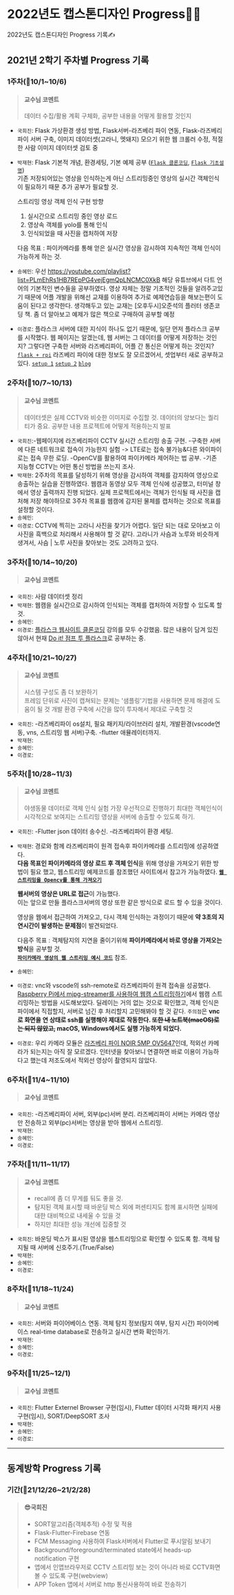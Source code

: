 2022년도 캡스톤디자인 Progress👨‍💻
===
2022년도 캡스톤디자인 Progress 기록✍

## 2021년 2학기 주차별 Progress 기록
### 1주차(📆10/1~10/6)
> #### 교수님 코멘트
> 데이터 수집/활용 계획 구체화, 공부한 내용을 어떻게 활용할 것인지
* `국희진`: Flask 가상환경 생성 방법, Flask서버-라즈베리 파이 연동, Flask-라즈베리 파이 서버 구축, 이미지 데이터셋(고라니, 멧돼지) 모으기 위한 웹 크롤러 수정, 적절한 사람 이미지 데이터셋 검토 중
* `박재현`: Flask 기본적 개념, 환경세팅, 기본 예제 공부 ([`Flask 클론코딩`](https://www.youtube.com/channel/UCCaunu3Cv09ZCDxU13Gx3Hg/videos), [`Flask 기초설명`](https://wings2pc.tistory.com/entry/%EC%9B%B9-%EC%95%B1%ED%94%84%EB%A1%9C%EA%B7%B8%EB%9E%98%EB%B0%8D-%ED%8C%8C%EC%9D%B4%EC%8D%AC-%ED%94%8C%EB%9D%BC%EC%8A%A4%ED%81%ACPython-Flask-%EC%84%A4%EC%B9%98-%EB%B0%8F-%EC%9B%B9-%EC%95%A0%ED%94%8C%EB%A6%AC%EC%BC%80%EC%9D%B4%EC%85%98Web-Application-%EC%8B%9C%EC%9E%91))  
기존 저장되어있는 영상을 인식하는게 아닌 스트리밍중인 영상의 실시간 객체인식이 필요하기 때문 추가 공부가 필요할 것.


  스트리밍 영상 객체 인식 구현 방향
  1. 실시간으로 스트리밍 중인 영상 로드  
  2. 영상속 객체를 yolo를 통해 인식  
  3. 인식되었을 때 사진을 캡처하여 저장


  다음 목표 : 파이카메라를 통해 얻은 실시간 영상을 감시하여 지속적인 객체 인식이 가능하게 하는 것.  
* `송혜민`: 우선 https://youtube.com/playlist?list=PLmEhRs1HB7REpPG4vejEgmQpLNCMC0XkB 해당 유튜브에서 다트 언어의 기본적인 변수들을 공부하였다. 영상 자체는 정말 기초적인 것들을 알려주고있기 때문에 어플 개발을 위해선 교재를 이용하여 추가로 예제연습등을 해보는편이 도움이 된다고 생각한다.
 생각해두고 있는 교재는 [오후두시]오준석의 플러터 생존코딩 책. 좀 더 알아보고 예제가 많은 책으로 구매하여 공부할 예정


* `이경로`: 플라스크 서버에 대한 지식이 하나도 없기 때문에, 일단 먼저 플라스크 공부를 시작했다. 웹 페이지는 알겠는데, 웹 서버는 그 데이터를 어떻게 저장하는 것인지? 그렇다면 구축한 서버와 라즈베리파이, 어플 간 통신은 어떻게 하는 것인지?
[`flask + rpi`](https://www.youtube.com/watch?v=RPqSbdce5EM&ab_channel=ODIY%ED%95%9C%EA%B5%AD%EA%B3%BC%ED%95%99%EC%B0%BD%EC%9D%98%EC%9E%AC%EB%8B%A8)
라즈베리 파이에 대한 정보도 잘 모르겠어서, 셋업부터 새로 공부하고 있다.
[`setup 1`](https://www.youtube.com/watch?v=tenLLerqop8&ab_channel=%EA%B3%B5%EB%8C%80%EC%84%A0%EB%B0%B0)
[`setup 2`](https://www.youtube.com/watch?v=_LB6z7e0kIE&ab_channel=%EA%B3%B5%EB%8C%80%EC%84%A0%EB%B0%B0)
[`blog`](https://seolin.tistory.com/99)



### 2주차(📆10/7~10/13)
> #### 교수님 코멘트
> 데이터셋은 실제 CCTV와 비슷한 이미지로 수집할 것. 데이터의 양보다는 퀄리티가 중요.
> 공부한 내용 프로젝트에 어떻게 적용하는지 발표
* `국희진`:-웹페이지에 라즈베리파이 CCTV 실시간 스트리밍 송출 구현. -구축한 서버에 다른 네트워크로 접속이 가능한지 실험 -> LTE로는 접속 불가능&다른 와이파이로는 접속 무한 로딩. -OpenCV를 활용하여 파이카메라 제어하는 법 공부. -기존 지능형 CCTV는
어떤 통신 방법을 쓰는지 조사.
* `박재현`: 2주차의 목표를 달성하기 위해 영상을 감시하여 객체를 감지하여 영상으로 송출하는 실습을 진행하였다. 웹캠과 동영상 모두 객체 인식에 성공했고, 터미널 창에서 영상 출력까지 진행 되었다. 실제 프로젝트에서는 객체가 인식될 때 사진을 캡처해 저장 해야하므로 3주차 목표를 웹캠에 감지된 물체를 캡처하는 것으로 목표를 설정할 것이다.
* `송혜민`:
* `이경로`: CCTV에 찍히는 고라니 사진을 찾기가 어렵다. 일단 되는 대로 모아보고 이 사진을 흑백으로 처리해서 사용해야 할 것 같다. 고라니가 사슴과 노루와 비슷하게 생겨서, 사슴 | 노루 사진을 찾아보는 것도 고려하고 있다.

### 3주차(📆10/14~10/20)
> #### 교수님 코멘트
* `국희진`: 사람 데이터셋 정리
* `박재현`: 웹캠을 실시간으로 감시하여 인식되는 객체를 캡처하여 저장할 수 있도록 할것.
* `송혜민`:
* `이경로`: [플라스크 웹사이트 클론코딩](https://www.youtube.com/playlist?list=PLqIc89sXpwUBmr0Z282fm9JurDDYBE55r) 강의를 모두 수강했음. 많은 내용이 담겨 있진 않아서 현재 [Do it! 점프 투 플라스크](https://wikidocs.net/book/4542)로 공부하는 중.


### 4주차(📆10/21~10/27)
> #### 교수님 코멘트
> 시스템 구성도 좀 더 보완하기    
> 프레임 단위로 사진이 캡쳐되는 문제는 '샘플링'기법을 사용하면 문제 해결에 도움이 될 것
> 개발 환경 구축에 시간을 많이 투자해서 제대로 구축할 것
* `국희진`: -라즈베리파이 os설치, 필요 패키지/라이브러리 설치, 개발환경(vscode연동, vns, 스트리밍 웹 서버)구축. -flutter 애뮬레이터까지.
* `박재현`: 
* `송혜민`:
* `이경로`:

### 5주차(📆10/28~11/3)
> #### 교수님 코멘트
> 야생동물 데이터로 객체 인식 실험 가장 우선적으로 진행하기
> 최대한 객체인식이 시각적으로 보여지는 스트리밍 영상을 서버에 송출할 수 있도록 하기.
* `국희진`: -Flutter json 데이터 송수신. -라즈베리파이 환경 세팅.
* `박재현`: 경로와 함께 라즈베리파이 원격 접속후 파이카메라를 스트리밍에 성공하였다.  
 **다음 목표인 파이카메라의 영상 로드 후 객체 인식**을 위해 영상을 가져오기 위한 방법이 필요 했고, 
 웹스트리밍 예제코드를 참조했던 사이트에서 참고가 가능하였다. [**`웹 스트리밍을 Opencv를 통해 가져오기`**](https://webnautes.tistory.com/1262)  
 
   **웹서버의 영상은 URL로 접근**이 가능했다.  
   이는 앞으로 만들 플라스크서버의 영상 또한 같은 방식으로 로드 할 수 있을 것이다.
   
   영상을 웹에서 접근하여 가져오고, 다시 객체 인식하는 과정이기 때문에 **약 3초의 지연시간이 발생하는 문제점**이 발견되었다.
 
   다음주 목표 : 객체탐지의 지연을 줄이기위해 **파이카메라에서 바로 영상을 가져오는 방식**을 공부할 것.  
   [**`파이카메라 영상의 웹 스트리밍 예시 코드`**](https://github.com/jacksonliam/mjpg-streamer) 참조.
* `송혜민`:
* `이경로`: vnc와 vscode의 ssh-remote로 라즈베리파이 원격 접속을 성공했다. [Raspberry Pi에서 mjpg-streamer를 사용하여 웹캠 스트리밍하기](https://webnautes.tistory.com/1261)에서 웹캠 스트리밍하는 방법을 시도해보았다. 딜레이는 거의 없는 것으로 확인했고, 객체 인식은 파이에서 직접할지, 서버로 넘긴 후 처리할지 고민해봐야 할 것 같다. `주의점`은 **vnc로 화면을 연 상태로 ssh를 실행해야 제대로 작동한다. ~~또한 내 노트북(macOS)로는 되지 않았고,~~ macOS, Windows에서도 실행 가능하게 되었다.**
* `이경로`: 우리 카메라 모듈은 [라즈베리 파이 NOIR 5MP OV5647](https://www.devicemart.co.kr/goods/view?no=12232529)인데, 적외선 카메라가 되는지는 아직 잘 모르겠다. 인터넷을 찾아보니 연결하면 바로 이용이 가능하다고 했는데 저조도에서 적외선 영상이 촬영되지 않았다.

### 6주차(📆11/4~11/10)
> #### 교수님 코멘트
* `국희진`: -라즈베리파이 서버, 외부(pc)서버 분리. 라즈베리파이 서버는 카메라 영상만 전송하고 외부(pc)서버는 영상을 받아 웹에서 스트리밍.
* `박재현`: 
* `송혜민`:
* `이경로`:

### 7주차(📆11/11~11/17)
> #### 교수님 코멘트
> * recall에 좀 더 무게를 둬도 좋을 것. 
> * 탐지된 객체 표시할 때 바운딩 박스 외에 퍼센티지도 함께 표시하면 실패에 대한 대비책으로 내세울 수 있을 것
> * 하지만 최대한 성능 개선에 집중할 것
* `국희진`: 바운딩 박스가 표시된 영상을 웹스트리밍으로 확인할 수 있도록 함. 객체 탐지될 때 서버에 신호주기.(True/False)
* `박재현`: 
* `송혜민`:
* `이경로`:

### 8주차(📆11/18~11/24)
> #### 교수님 코멘트
* `국희진`: 서버와 파이어베이스 연동. 객체 탐지 정보(탐지 여부, 탐지 시간) 파이어베이스 real-time database로 전송하고 실시간 변화 확인하기.
* `박재현`: 
* `송혜민`:
* `이경로`:

### 9주차(📆11/25~12/1)
> #### 교수님 코멘트
* `국희진`: Flutter Externel Browser 구현(임시), Flutter 데이터 시각화 패키지 사용 구현(임시), SORT/DeepSORT 조사
* `박재현`: 
* `송혜민`:
* `이경로`:


***
## 동계방학 Progress 기록
### 기간(📆21/12/26~21/2/28)
> #### 😎국희진
> * SORT알고리즘(객체추적) 수정 및 적용
> * Flask-Flutter-Firebase 연동
> * FCM Messaging 사용하여 Flask서버에서 Flutter로 푸시알림 보내기
> * Background/foreground/terminated state에서 heads-up notification 구현
> * 앱에서 인앱브라우저로 CCTV 스트리밍 보는 것이 아니라 바로 CCTV화면 볼 수 있도록 구현(webview)
> * APP Token 앱에서 서버로 http 통신사용하여 바로 전송하기
